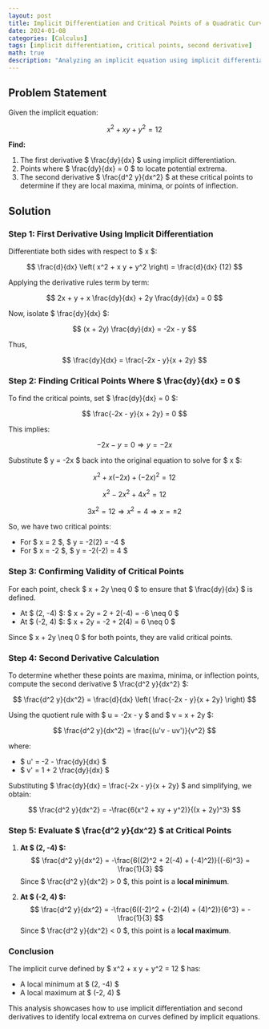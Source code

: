 ```yaml
---
layout: post  
title: Implicit Differentiation and Critical Points of a Quadratic Curve  
date: 2024-01-08  
categories: [Calculus]  
tags: [implicit differentiation, critical points, second derivative]  
math: true  
description: "Analyzing an implicit equation using implicit differentiation, finding the first and second derivatives, and identifying local extrema."
---
```


## Problem Statement

Given the implicit equation:

$$
x^2 + x y + y^2 = 12
$$

**Find:**
1. The first derivative $ \frac{dy}{dx} $ using implicit differentiation.
2. Points where $ \frac{dy}{dx} = 0 $ to locate potential extrema.
3. The second derivative $ \frac{d^2 y}{dx^2} $ at these critical points to determine if they are local maxima, minima, or points of inflection.

## Solution

### Step 1: First Derivative Using Implicit Differentiation

Differentiate both sides with respect to $ x $:

$$
\frac{d}{dx} \left( x^2 + x y + y^2 \right) = \frac{d}{dx} (12)
$$

Applying the derivative rules term by term:

$$
2x + y + x \frac{dy}{dx} + 2y \frac{dy}{dx} = 0
$$

Now, isolate $ \frac{dy}{dx} $:

$$
(x + 2y) \frac{dy}{dx} = -2x - y
$$

Thus,

$$
\frac{dy}{dx} = \frac{-2x - y}{x + 2y}
$$

### Step 2: Finding Critical Points Where $ \frac{dy}{dx} = 0 $

To find the critical points, set $ \frac{dy}{dx} = 0 $:

$$
\frac{-2x - y}{x + 2y} = 0
$$

This implies:

$$
-2x - y = 0 \Rightarrow y = -2x
$$

Substitute $ y = -2x $ back into the original equation to solve for $ x $:

$$
x^2 + x(-2x) + (-2x)^2 = 12
$$

$$
x^2 - 2x^2 + 4x^2 = 12
$$

$$
3x^2 = 12 \Rightarrow x^2 = 4 \Rightarrow x = \pm 2
$$

So, we have two critical points:
- For $ x = 2 $, $ y = -2(2) = -4 $
- For $ x = -2 $, $ y = -2(-2) = 4 $
 
### Step 3: Confirming Validity of Critical Points

For each point, check $ x + 2y \neq 0 $ to ensure that $ \frac{dy}{dx} $ is defined.

- At $ (2, -4) $: $ x + 2y = 2 + 2(-4) = -6 \neq 0 $
- At $ (-2, 4) $: $ x + 2y = -2 + 2(4) = 6 \neq 0 $

Since $ x + 2y \neq 0 $ for both points, they are valid critical points.

### Step 4: Second Derivative Calculation

To determine whether these points are maxima, minima, or inflection points, compute the second derivative $ \frac{d^2 y}{dx^2} $:

$$
\frac{d^2 y}{dx^2} = \frac{d}{dx} \left( \frac{-2x - y}{x + 2y} \right)
$$

Using the quotient rule with $ u = -2x - y $ and $ v = x + 2y $:

$$
\frac{d^2 y}{dx^2} = \frac{(u'v - uv')}{v^2}
$$

where:
- $ u' = -2 - \frac{dy}{dx} $
- $ v' = 1 + 2 \frac{dy}{dx} $

Substituting $ \frac{dy}{dx} = \frac{-2x - y}{x + 2y} $ and simplifying, we obtain:

$$
\frac{d^2 y}{dx^2} = -\frac{6(x^2 + xy + y^2)}{(x + 2y)^3}
$$

### Step 5: Evaluate $ \frac{d^2 y}{dx^2} $ at Critical Points

1. **At $ (2, -4) $:**
   $$
   \frac{d^2 y}{dx^2} = -\frac{6((2)^2 + 2(-4) + (-4)^2)}{(-6)^3} = \frac{1}{3}
   $$
   Since $ \frac{d^2 y}{dx^2} > 0 $, this point is a **local minimum**.

2. **At $ (-2, 4) $:**
   $$
   \frac{d^2 y}{dx^2} = -\frac{6((-2)^2 + (-2)(4) + (4)^2)}{6^3} = -\frac{1}{3}
   $$
   Since $ \frac{d^2 y}{dx^2} < 0 $, this point is a **local maximum**.

### Conclusion

The implicit curve defined by $ x^2 + x y + y^2 = 12 $ has:
- A local minimum at $ (2, -4) $
- A local maximum at $ (-2, 4) $

This analysis showcases how to use implicit differentiation and second derivatives to identify local extrema on curves defined by implicit equations.
